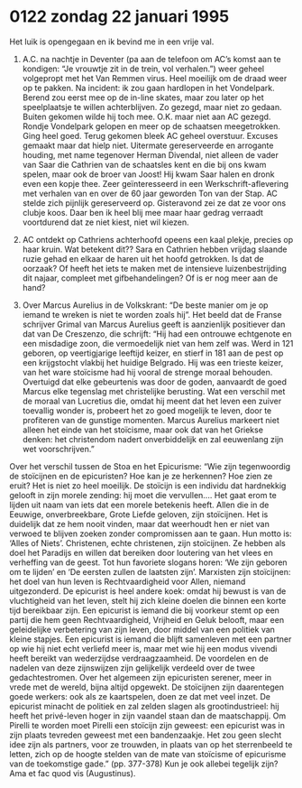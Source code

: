# 0122 zondag 22 januari 1995
Het luik is opengegaan en ik bevind me in een vrije val.

1. A.C. na nachtje in Deventer (pa aan de telefoon om AC’s komst aan te kondigen: “Je vrouwtje zit in de trein, vol verhalen.”) weer geheel volgepropt met het Van Remmen virus. Heel moeilijk om de draad weer op te pakken. Na incident: ik zou gaan hardlopen in het Vondelpark. Berend zou eerst mee op de in-line skates, maar zou later op het speelplaatsje te willen achterblijven. Zo gezegd, maar niet zo gedaan. Buiten gekomen wilde hij toch mee. O.K. maar niet aan AC gezegd. Rondje Vondelpark gelopen en meer op de schaatsen meegetrokken. Ging heel goed. Terug gekomen bleek AC geheel overstuur. Excuses gemaakt maar dat hielp niet. Uitermate gereserveerde en arrogante houding, met name tegenover Herman Divendal, niet alleen de vader van Saar die Cathrien van de schaatsles kent en die bij ons kwam spelen, maar ook de broer van Joost! Hij kwam Saar halen en dronk even een kopje thee. Zeer geïnteresseerd in een Werkschrift-aflevering met verhalen van en over de 60 jaar geworden Ton van der Stap. AC stelde zich pijnlijk gereserveerd op. Gisteravond zei ze dat ze voor ons clubje koos. Daar ben ik heel blij mee maar haar gedrag verraadt voortdurend dat ze niet kiest, niet wil kiezen.

2. AC ontdekt op Cathriens achterhoofd opeens een kaal plekje, precies op haar kruin. Wat betekent dit?? Sara en Cathrien hebben vrijdag slaande ruzie gehad en elkaar de haren uit het hoofd getrokken. Is dat de oorzaak? Of heeft het iets te maken met de intensieve luizenbestrijding dit najaar, compleet met gifbehandelingen? Of is er nog meer aan de hand?

3. Over Marcus Aurelius in de Volkskrant: “De beste manier om je op iemand te wreken is niet te worden zoals hij”. Het beeld dat de Franse schrijver Grimal van Marcus Aurelius geeft is aanzienlijk positiever dan dat van De Creszenzo, die schrijft: “Hij had een ontrouwe echtgenote en een misdadige zoon, die vermoedelijk niet van hem zelf was. Werd in 121 geboren, op veertigjarige leeftijd keizer, en stierf in 181 aan de pest op een krijgstocht vlakbij het huidige Belgrado. Hij was een trieste keizer, van het ware stoïcisme had hij vooral de strenge moraal behouden. Overtuigd dat elke gebeurtenis was door de goden, aanvaardt de goed Marcus elke tegenslag met christelijke berusting. Wat een verschil met de moraal van Lucretius die, omdat hij meent dat het leven een zuiver toevallig wonder is, probeert het zo goed mogelijk te leven, door te profiteren van de gunstige momenten. Marcus Aurelius markeert niet alleen het einde van het stoïcisme, maar ook dat van het Griekse denken: het christendom nadert onverbiddelijk en zal eeuwenlang zijn wet voorschrijven.”

Over het verschil tussen de Stoa en het Epicurisme:
“Wie zijn tegenwoordig de stoïcijnen en de epicuristen? Hoe kan je ze herkennen? Hoe zien ze eruit? Het is niet zo heel moeilijk. De stoïcijn is een individu dat hardnekkig gelooft in zijn morele zending: hij moet die vervullen.... Het gaat erom te  lijden uit naam van iets dat een morele betekenis heeft. Allen die in de Eeuwige, onverbreekbare, Grote Liefde geloven, zijn stoïcijnen. Het is duidelijk dat ze hem nooit vinden, maar dat weerhoudt hen er niet van verwoed te blijven zoeken zonder compromissen aan te gaan. Hun motto is: ‘Alles of Niets’.
Christenen, echte christenen, zijn stoïcijnen. Ze hebben als doel het Paradijs en willen dat bereiken door loutering van het vlees en verheffing van de geest. Tot hun favoriete slogans horen: ‘We zijn geboren om te lijden’ en ‘De eersten zullen de laatsten zijn’.
Marxisten zijn stoïcijnen: het doel van hun leven is Rechtvaardigheid voor Allen, niemand uitgezonderd. 
De epicurist is heel andere koek: omdat hij bewust is van de vluchtigheid van het leven, stelt hij zich kleine doelen die binnen een korte tijd bereikbaar zijn.
Een epicurist is iemand die bij voorkeur stemt op een partij die hem geen Rechtvaardigheid, Vrijheid en Geluk belooft, maar een geleidelijke verbetering van zijn leven, door middel van een politiek van kleine stapjes.
Een epicurist is iemand die blijft samenleven met een partner op wie hij niet echt verliefd meer is, maar met wie hij een modus vivendi heeft bereikt van wederzijdse verdraagzaamheid.
De voordelen en de nadelen van deze zijnswijzen zijn gelijkelijk verdeeld over de twee gedachtestromen. Over het algemeen zijn epicuristen serener, meer in vrede met de wereld, bijna altijd opgewekt. De stoïcijnen zijn daarentegen goede werkers: ook als ze kaartspelen, doen ze dat met veel inzet. De epicurist minacht de politiek en zal zelden slagen als grootindustrieel: hij heeft het privé-leven hoger in zijn vaandel staan dan de maatschappij. Om Pirelli te worden moet Pirelli een stoïcijn zijn geweest: een epicurist was in zijn plaats tevreden geweest met een bandenzaakje.
Het zou geen slecht idee zijn als partners, voor ze trouwden, in plaats van op het sterrenbeeld te letten, zich op de hoogte stelden van de mate van stoïcisme of epicurisme van de toekomstige gade.” (pp. 377-378)
Kun je ook allebei tegelijk zijn? Ama et fac quod vis (Augustinus).